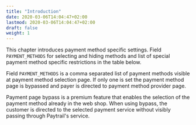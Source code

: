 ```yaml
---
title: "Introduction"
date: 2020-03-06T14:04:47+02:00
lastmod: 2020-03-06T14:04:47+02:00
draft: false
weight: 1
---
```


This chapter introduces payment method specific settings. Field `PAYMENT_METHODS` for selecting and hiding methods and list of special payment method specific restrictions in the table below.

Field `PAYMENT_METHODS` is a comma separated list of payment methods visible at payment method selection page. If only one is set the payment method page is bypassed and payer is directed to payment method provider page.

Payment page bypass is a premium feature that enables the selection of the payment method already in the web shop. When using bypass, the customer is directed to the selected payment service without visibly passing through Paytrail's service.
